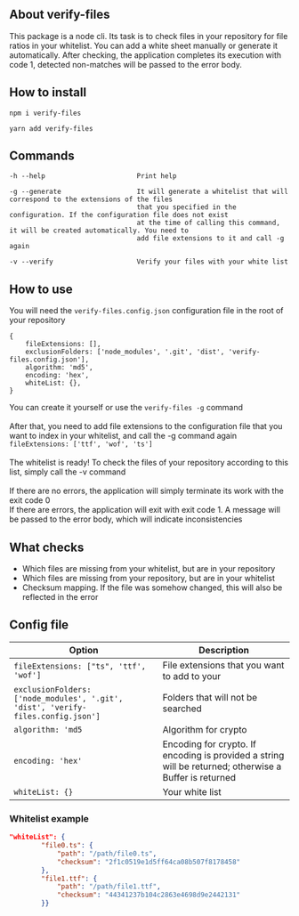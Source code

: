 About verify-files
-----------------------------------
This package is a node cli. Its task is to check files in your repository for file ratios in your whitelist. You can add a white sheet manually or generate it automatically. After checking, the application completes its execution with code 1, detected non-matches will be passed to the error body.

How to install
-----------------------------------
```
npm i verify-files
```
```
yarn add verify-files
```

Commands
-----------------------------------
```
-h --help                       Print help

-g --generate                   It will generate a whitelist that will correspond to the extensions of the files 
                                that you specified in the configuration. If the configuration file does not exist 
                                at the time of calling this command, it will be created automatically. You need to 
                                add file extensions to it and call -g again
          
-v --verify                     Verify your files with your white list
```

How to use
-----------------------------------
You will need the `verify-files.config.json` configuration file in the root of your repository
```
{
	fileExtensions: [], 
	exclusionFolders: ['node_modules', '.git', 'dist', 'verify-files.config.json'], 
	algorithm: 'md5', 
	encoding: 'hex', 
	whiteList: {}, 
}
```
You can create it yourself or use the `verify-files -g` command
<br>
<br>
After that, you need to add file extensions to the configuration file that you want to index in your whitelist, and call the -g command again
<br>
`fileExtensions: ['ttf', 'wof', 'ts']`
<br>
<br>
The whitelist is ready! To check the files of your repository according to this list, simply call the -v command
<br>
<br>
If there are no errors, the application will simply terminate its work with the exit code 0
<br>
If there are errors, the application will exit with exit code 1. A message will be passed to the error body, which will indicate inconsistencies

What checks
-----------------------------------
- Which files are missing from your whitelist, but are in your repository
- Which files are missing from your repository, but are in your whitelist
- Checksum mapping. If the file was somehow changed, this will also be reflected in the error

Config file
-----------------------------------
Option  | Description
----------------|----------------------
`fileExtensions: ["ts", 'ttf', 'wof']`       | File extensions that you want to add to your 
`exclusionFolders: ['node_modules', '.git', 'dist', 'verify-files.config.json']`       | Folders that will not be searched
`algorithm: 'md5`   | Algorithm for crypto
`encoding: 'hex'`       | Encoding for crypto. If encoding is provided a string will be returned; otherwise a Buffer is returned
`whiteList: {}`    | Your white list

### Whitelist example
```json
"whiteList": {
		"file0.ts": {
			"path": "/path/file0.ts",
			"checksum": "2f1c0519e1d5ff64ca08b507f8178458"
		},
		"file1.ttf": {
			"path": "/path/file1.ttf",
			"checksum": "44341237b104c2863e4698d9e2442131"
		}}
```
